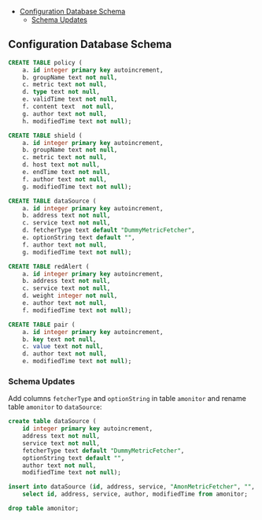 - [Configuration Database Schema](#configuration-database-schema)
    - [Schema Updates](#schema-updates)

## Configuration Database Schema ##

```sql
CREATE TABLE policy (
    a. id integer primary key autoincrement,
    b. groupName text not null,
    c. metric text not null,
    d. type text not null,
    e. validTime text not null,
    f. content text  not null,
    g. author text not null,
    h. modifiedTime text not null);

CREATE TABLE shield (
    a. id integer primary key autoincrement,
    b. groupName text not null,
    c. metric text not null,
    d. host text not null,
    e. endTime text not null,
    f. author text not null,
    g. modifiedTime text not null);

CREATE TABLE dataSource (
    a. id integer primary key autoincrement,
    b. address text not null,
    c. service text not null,
    d. fetcherType text default "DummyMetricFetcher",
    e. optionString text default "",
    f. author text not null,
    g. modifiedTime text not null);

CREATE TABLE redAlert (
    a. id integer primary key autoincrement,
    b. address text not null,
    c. service text not null,
    d. weight integer not null,
    e. author text not null,
    f. modifiedTime text not null);

CREATE TABLE pair (
    a. id integer primary key autoincrement,
    b. key text not null,
    c. value text not null,
    d. author text not null,
    e. modifiedTime text not null);
```

### Schema Updates ###

Add columns `fetcherType` and `optionString` in table `amonitor` and rename table `amonitor` to `dataSource`:

```sql
create table dataSource (
    id integer primary key autoincrement,
    address text not null,
    service text not null,
    fetcherType text default "DummyMetricFetcher",
    optionString text default "",
    author text not null,
    modifiedTime text not null);

insert into dataSource (id, address, service, "AmonMetricFetcher", "", author, modifiedTime)
    select id, address, service, author, modifiedTime from amonitor;

drop table amonitor;
```

